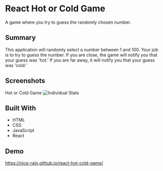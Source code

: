 # React Hot or Cold Game
A game where you try to guess the randomly chosen number.

## Summary
This application will randomly select a number between 1 and 100. Your job is to try to guess the number. If you are close, the game will notify you that your guess was 'hot.' If you are far away, it will notify you that your guess was 'cold.'

## Screenshots

Hot or Cold Game
![Individual Stats](https://fullstack-dev.pro/images/react-hot-cold.png)

## Built With
* HTML
* CSS
* JavaScript
* React

## Demo
https://nice-rain.github.io/react-hot-cold-game/
